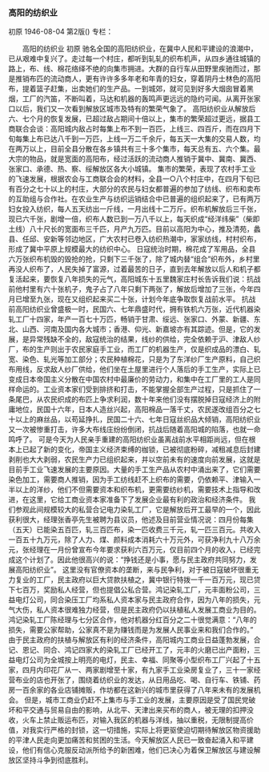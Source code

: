 ### 高阳的纺织业
初原
1946-08-04
第2版()
专栏：

　　高阳的纺织业
    初原
    驰名全国的高阳纺织业，在冀中人民和平建设的浪潮中，已从艰难中复兴了。走过每一个村庄，都听到轧轧的织布机声，从四乡通往城镇的路上，布、线、棉花络绎不绝的向集市拥进。大群的自行车从田野里疾驰而过，那是推销布匹的流动商人，更有许许多多年老和年青的妇女，穿着阴丹士林色的高阳布，提着篮子赶集，出卖她们的生产品。一到城郊，就可见到好多大烟囱冒着黑烟，工厂的汽笛，不断叫着，马达和机器的轰鸣声更远远的隐约可闻。从离开张家口以后，我们又一次看到解放区城市及特有的繁荣气象了。
    高阳纺织业从解放后六、七个月的恢复发展，已超过敌占期间十倍以上，集市的繁荣超过更远，据县工商联合会谈：高阳城内敌占时每集上布不到一百匹，上线三、四百斤，而在四月下旬每集上布已达八千到一万匹，上线一万二千余斤，每五天一大集的交易人数，均在两万以上，目前全县分散在各乡镇共有三十多个集市，每天总有五、六个集。最大宗的物品，就是宽面的高阳布，经过活跃的流动商人推销于冀中、冀南、冀西、张家口、承德、热、察、绥解放区各大小城镇。
    集市的繁荣，表现了农村手工业的飞速发展，根据农会与工商联合会的材料，全县一○八个村庄中，在四月下旬已有百分之七十以上的村庄，大部分的农民与妇女都普遍的参加了纺线、织布和卖布的互助组与合作社。在农业生产与纺织运销结合中已普遍的组织起来了，已有两万妇女投入纺织，每人五天纺出一斤线，一月出线十二万斤。织布机解放后三千张，现已六千张，剧增一倍，织布人数已到一万八千以上，每天织成“经洋纬柴”（柴即土线）八十尺长的宽面布三千匹，月产九万匹。目前以高阳为中心，推及清苑，蠡县、任邱、安新等邻边地区，广大农村已卷入纺织热潮中，家家纺线，村村织布，形成了冀中平原上规模最大的纺织中心。
    日寇统治时期，棉花成了军用品，全县六万张织布机毁的毁抢的抢，只剩下三千张了，除了城内替“组合”织布外，乡村里再没人织布了，人民失掉了富源，过着最苦的日子，直到去年解放以后人和机子都复活起来，要恢复八年损失的元气，高阳城东十五里魏家庄村长告诉我们说：抗战前他村里有六十张机子，鬼子占了八年只剩下两张了，解放后增加了三张，今年四月已增至九张，现在又组织起来买二十张，计划今年底争取恢复战前水平。
    抗战前高阳纺织业曾盛极一时，民国六、七年鼎盛时代，拥有铁机六万张，近代机器染轧工厂十四家，年产一百七十万匹，畅销于甘肃、绥远、张家口、外蒙、新疆、东北、山西、河南及国内各大城市；香港、仰光、新嘉坡亦有其踪迹。但是，它的发展，是异常残缺不全的，敌寇统治的结果，线纱的供给，完全依赖于沪、津敌人纱厂，布的生产则出于农民家庭手工业，而工厂的机器生产，仅是织成品的漂白、轧宽、染色、轧光等加工部分；农民种植棉花，只是为了东洋纱厂生产原料，自己织布用线，反求敌人纱厂供给，他们坐在土屋里进行个人落后的手工生产，实际上已变成日本帝国主义分散在中国农村中最廉价的劳动力，和集中在工厂里的工人是同样命运的。工业资本家们受到排挤和打击，不能掌握全部生产过程，只是抓住了一条尾巴，从农民织成的布匹上争求利润，数十年来他们没有摆脱掉日寇经济上的附庸地位，民国十六年，日本人造丝兴起，高阳棉品一落千丈，农民遂改组百分之七十以上的麻丝品，以苟延挣扎，民国二十六、七年日寇丝织品大倾销，高阳纺织业又一次被惨重打击，许多大布线庄纷纷倒闭，抗战后随着高阳城的陷落，也就一命鸣呼了。
    可是今天为人民亲手重建的高阳纺织业虽离战前水平相距尚远，但在根本上已起了新的变化，帝国主义经济束缚的枷锁，已被彻底粉碎，减租减息后封建剥削也大大剥弱，农民生产力已组织起来，并以空前未有的速度向前发展，这就是目前手工业飞速发展的主要原因。大量的手工生产品从农村中涌出来了，它们需要染色加工，需要商人推销，因为手工纺线赶不上织布的需要，仍依赖平、津输入一半以上的洋纱，他们不但需要资本和织布机，更需要纺纱机，需要技术上指导和改进，在这里，它给工商业资本家准备下了发展企业最有利的政治和经济条件。
    我们参观此间规模较大的私营合记电力染轧工厂，它是解放后开工最早的一个，因此获利很大，经理张香亭先生被聘为县议员，他述及目前营业情况说：四月份每集（五天）已能染五百匹，轧三百匹布，染一匹收费三千元，轧一匹三百元。共收入一百五十九万元，除了人力、煤、颜料成本消耗六十万元外，可获净利九十八万余元，张经理在一月份曾宣布今年要求获利六百万元，仅目前四个月的收入，已经完成这个计划了。因此他很高兴的说：“挣钱还是小事，愿与民主政府共同努力，发展高阳纺织业”。
    这里没有官僚资本的垄断，来与民争利，对于被日寇破坏很重无力复业的工厂，民主政府以巨大贷款扶植之，冀中银行特拨一千一百万元，现已贷下七百万，奖励私人经营，但也提倡公私合营。鸿记染轧工厂，元丰面粉公司，三益电灯公司，同合染压工厂均系私人资本家与民主政府合作，因为八年的损失，元气大伤，私人资本很难独力经营，但是民主政府仍以扶植私人发展工商业为目的。鸿记染轧工厂陈经理与七分区合作，他对机器分红百分之二十很觉满意：“八年的损失，需要公家帮助，公家真不是为赚钱而是为发展人民事业来和我们合作的。”
    由于民主政府的扶植与解放区有利的经济条件，高阳城内工商业日益蓬勃发展，合记、恩记、同合、鸿记四家大的染轧工厂已经开工了，元丰的火磨已出产面粉，三益电灯公司为全城按上明亮的电灯，民主、幸福、同聚等小型织布工厂兴起了十五家，四月内印花厂从一、两家剧增至十家，有九家手工业染房复业了，三十一家经营布业的店也开张了，围绕着纺织业的发达，从日用品吃、喝、自行车、铁铺、药房一百余家的各业店铺摊贩，作坊都在这新兴的城市里获得了八年来未有的发展机会。
    但是，城市工商业仍赶不上集市与手工业的发展，主要原因是受了国民党破坏和平交通与贸易自由的影响，从北平、天津出来买布的商人，被无理的扣押没收，火车上禁止贩运布匹，对输入我区的机器与洋线，抽以重税，无限制提高价值，对我实行严格的封锁，这一切措施，实际上将更驱使迫切期待解放区物资援助的平津人民走向更加痛苦和贫困的生活。今天解放区人民已一致奋起涌入和平建设，他们有信心克服反动派所给予的新困难，他们已决心为着保卫解放区与建设解放区坚持斗争到彻底胜利。
